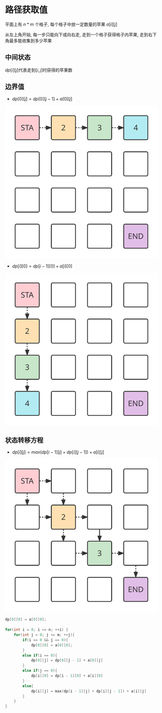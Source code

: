 <!--
 * @Description: 
 * @Version: 1.0
 * @Author: dmjcb
 * @Email:  
 * @Date: 2021-12-04 19:02:57
 * @LastEditors: dmjcb
 * @LastEditTime: 2023-04-17 16:48:21
-->

# 路径获取值

平面上有 $n*m$ 个格子, 每个格子中放一定数量的苹果 $a[i][j]$

从左上角开始, 每一步只能向下或向右走, 走到一个格子获得格子内苹果, 走到右下角最多能收集到多少苹果

## 中间状态

$dp[i][j]$代表走到$[i, j]$时获得的苹果数

## 边界值

- $dp[0][j] = dp[0][j - 1] + a[0][j]$

![](https://raw.githubusercontent.com/dmjcb/SelfImgur/main/2022-4-5-1351.svg)

- $dp[i][0] = dp[i - 1][0] + a[i][0]$

![](https://raw.githubusercontent.com/dmjcb/SelfImgur/main/2022-4-5-1352.svg)

## 状态转移方程

- $dp[i][j] = max(dp[i - 1][j]+ dp[i][j - 1]) + a[i][j]$

![](https://raw.githubusercontent.com/dmjcb/SelfImgur/main/2022-4-5-1355.svg)

```c
dp[0][0] = a[0][0];

for(int i = 0; i <= n; ++i) {
    for(int j = 0; j <= m; ++j){
        if(i == 0 && j == 0){
            dp[0][0] = a[0][0];
        }
        else if(i == 0){
            dp[0][j] = dp[0][j - 1] + a[0][j]
        }
        else if(j == 0){
            dp[i][0] = dp[i - 1][0] + a[i][0]
        }
        else{
            dp[i][j] = max(dp[i - 1][j] + dp[i][j - 1]) + a[i][j]
        }
    }
}
```
